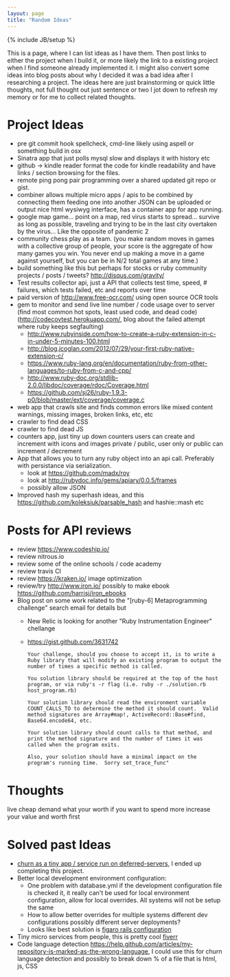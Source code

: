 ```yaml
---
layout: page
title: "Random Ideas"
---
```

{% include JB/setup %}

This is a page, where I can list ideas as I have them. Then post links to either the project when I build it, or more likely the link to a existing project when I find someone already implemented it. I might also convert some ideas into blog posts about why I decided it was a bad idea after I researching a project. The ideas here are just brainstorming or quick little thoughts, not full thought out just sentence or two I jot down to refresh my memory or for me to collect related thoughts.

Project Ideas
===

* pre git commit hook spellcheck, cmd-line likely using aspell or something build in osx 
* Sinatra app that just polls mysql slow and displays it with history etc
* github -> kindle reader format the code for kindle readability and have links / section browsing for the files.
* remote ping pong pair programming over a shared updated git repo or gist.
* combiner allows multiple micro apps / apis to be combined by connecting them feeding one into another JSON can be uploaded or output nice html wysiwyg interface, has a container app for app running.
* google map game... point on a map, red virus starts to spread... survive as long as possible, traveling and trying to be in the last city overtaken by the virus... Like the opposite of pandemic 2
* community chess play as a team. (you make random moves in games with a collective group of people, your score is the aggregate of how many games you win. You never end up making a move in a game against yourself, but you can be in N/2 total games at any time.)
* build something like this but perhaps for stocks or ruby community projects / posts / tweets? http://disqus.com/gravity/
* Test results collector api, just a API that collects test time, speed, # failures, which tests failed, etc and reports over time
* paid version of http://www.free-ocr.com/ using open source OCR tools
* gem to monitor and send live line number / code usage over to server (find most common hot spots, least used code, and dead code) (http://codecovtest.herokuapp.com/, blog about the failed attempt where ruby keeps segfaulting)
   * http://www.rubyinside.com/how-to-create-a-ruby-extension-in-c-in-under-5-minutes-100.html
   * http://blog.jcoglan.com/2012/07/29/your-first-ruby-native-extension-c/
   * https://www.ruby-lang.org/en/documentation/ruby-from-other-languages/to-ruby-from-c-and-cpp/
   * http://www.ruby-doc.org/stdlib-2.0.0/libdoc/coverage/rdoc/Coverage.html
   * https://github.com/sj26/ruby-1.9.3-p0/blob/master/ext/coverage/coverage.c
* web app that crawls site and finds common errors like mixed content warnings, missing images, broken links, etc, etc
* crawler to find dead CSS
* crawler to find dead JS
* counters app, just tiny up down counters users can create and increment with icons and images private / public, user only or public can increment / decrement
* App that allows you to turn any ruby object into an api call. Preferably with persistance via serialization.
  * look at https://github.com/madx/roy
  * look at http://rubydoc.info/gems/apiary/0.0.5/frames
  * possibly allow JSON
* Improved hash my superhash ideas, and this https://github.com/koleksiuk/parsable_hash and hashie::mash etc

Posts for API reviews
===

* review https://www.codeship.io/
* review nitrous.io 
* review some of the online schools / code academy
* review travis CI
* review https://kraken.io/ image optimization
* review/try http://www.iron.io/ possibly to make ebook https://github.com/harrisj/iron_ebooks 
* Blog post on some work related to the "[ruby-6] Metaprogramming challenge" search email for details but
    * New Relic is looking for another "Ruby Instrumentation Engineer" chellange
    * https://gist.github.com/3631742
    
          Your challenge, should you choose to accept it, is to write a Ruby library that will modify an existing program to output the number of times a specific method is called. 

          You solution library should be required at the top of the host program, or via ruby's -r flag (i.e. ruby -r ./solution.rb host_program.rb)

          Your solution library should read the environment variable COUNT_CALLS_TO to determine the method it should count.  Valid method signatures are Array#map!, ActiveRecord::Base#find, Base64.encode64, etc.

          Your solution library should count calls to that method, and print the method signature and the number of times it was called when the program exits.

          Also, your solution should have a minimal impact on the program's running time.  Sorry set_trace_func"

Thoughts
===

live cheap
demand what your worth
if you want to spend more
increase your value and worth first
 
Solved past Ideas
===

* [churn as a tiny app / service run on deferred-servers](http://churn.picoappz.com), I ended up completing this project.
* Better local development environment configuration: 
  * One problem with database.yml if the development configuration file is checked it, it really can't be used for local environment configuration, allow for local overrides. All systems will not be setup the same
  * How to allow better overrides for multiple systems different dev configurations possibly different server deployments?
  * Looks like best solution is [figaro rails configuration](https://github.com/laserlemon/figaro)
* Tiny micro services from people, this is pretty cool [fiverr](http://fiverr.com/)
* Code language detection https://help.github.com/articles/my-repository-is-marked-as-the-wrong-language, I could use this for churn language detection and possibly to break down % of a file that is html, js, CSS
